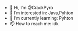 - 👋 Hi, I’m @CrackPyro
- 👀 I’m interested in: Java,Pyhton
- 🌱 I’m currently learning: Pyhton
- 📫 How to reach me: idk

<!---
CrackPyro/CrackPyro is a ✨ special ✨ repository because its `README.md` (this file) appears on your GitHub profile.
You can click the Preview link to take a look at your changes.
--->
